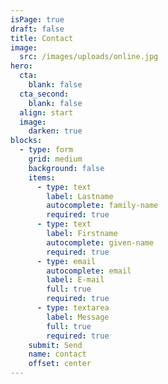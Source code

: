 ```yaml
---
isPage: true
draft: false
title: Contact
image:
  src: /images/uploads/online.jpg
hero:
  cta:
    blank: false
  cta_second:
    blank: false
  align: start
  image:
    darken: true
blocks:
  - type: form
    grid: medium
    background: false
    items:
      - type: text
        label: Lastname
        autocomplete: family-name
        required: true
      - type: text
        label: Firstname
        autocomplete: given-name
        required: true
      - type: email
        autocomplete: email
        label: E-mail
        full: true
        required: true
      - type: textarea
        label: Message
        full: true
        required: true
    submit: Send
    name: contact
    offset: center
---
```

